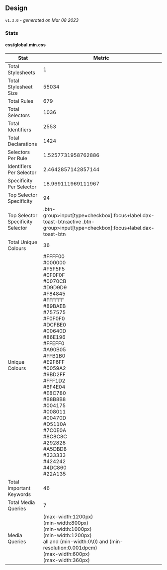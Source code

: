## Design
`v1.3.0` - *generated on Mar 08 2023*
### Stats
#### css/global.min.css
|Stat|Metric|
|---|---|
|Total Stylesheets|1|
|Total Stylesheet Size|55034|
|Total Rules|679|
|Total Selectors|1036|
|Total Identifiers|2553|
|Total Declarations|1424|
|Selectors Per Rule|1.5257731958762886|
|Identifiers Per Selector|2.4642857142857144|
|Specificity Per Selector|18.969111969111967|
|Top Selector Specificity|94|
|Top Selector Specificity Selector|.btn-group>input[type=checkbox]:focus+label.dax-toast-btn:active .btn-group>input[type=checkbox]:focus+label.dax-toast-btn|
|Total Unique Colours|36|
|Unique Colours|#FFFF00<br/>#000000<br/>#F5F5F5<br/>#0F0F0F<br/>#0070CB<br/>#D9D9D9<br/>#F84845<br/>#FFFFFF<br/>#89BAEB<br/>#757575<br/>#F0F0F0<br/>#DCFBE0<br/>#00640D<br/>#86E196<br/>#FFEFF0<br/>#A90B05<br/>#FFB1B0<br/>#E9F6FF<br/>#0059A2<br/>#9BD2FF<br/>#FFF1D2<br/>#6F4E04<br/>#E8C780<br/>#B8B8B8<br/>#004175<br/>#008011<br/>#00470D<br/>#D5110A<br/>#7C0E0A<br/>#8C8C8C<br/>#292828<br/>#A5DBD8<br/>#333333<br/>#424242<br/>#4DC860<br/>#22A135|
|Total Important Keywords|46|
|Total Media Queries|7|
|Media Queries|(max-width:1200px)<br/>(min-width:800px)<br/>(min-width:1000px)<br/>(min-width:1200px)<br/>all and (min-width:0\0) and (min-resolution:0.001dpcm)<br/>(max-width:600px)<br/>(max-width:360px)|